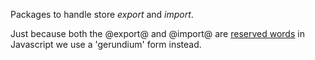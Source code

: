 Packages to handle store *export* and *import*.

Just because both the @export@ and @import@ are
[reserved words](https://developer.mozilla.org/en-US/docs/JavaScript/Reference/Reserved_Words)
in Javascript we use a 'gerundium' form instead.